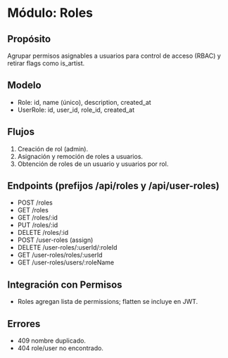 # Módulo: Roles

## Propósito

Agrupar permisos asignables a usuarios para control de acceso (RBAC) y retirar flags como is_artist.

## Modelo

- Role: id, name (único), description, created_at
- UserRole: id, user_id, role_id, created_at

## Flujos

1. Creación de rol (admin).
2. Asignación y remoción de roles a usuarios.
3. Obtención de roles de un usuario y usuarios por rol.

## Endpoints (prefijos /api/roles y /api/user-roles)

- POST /roles
- GET /roles
- GET /roles/:id
- PUT /roles/:id
- DELETE /roles/:id
- POST /user-roles (assign)
- DELETE /user-roles/:userId/:roleId
- GET /user-roles/roles/:userId
- GET /user-roles/users/:roleName

## Integración con Permisos

- Roles agregan lista de permissions; flatten se incluye en JWT.

## Errores

- 409 nombre duplicado.
- 404 role/user no encontrado.

